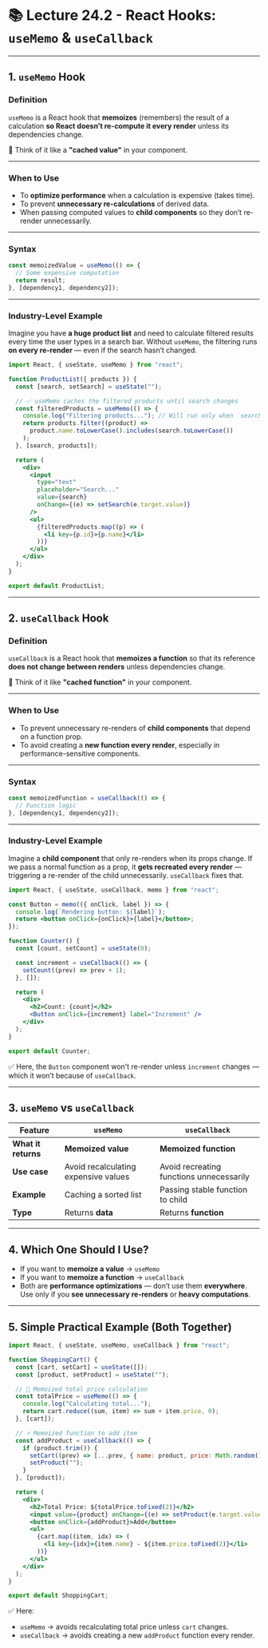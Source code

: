 # 📚 **Lecture 24.2 - React Hooks: `useMemo` & `useCallback`**

---

## **1. `useMemo` Hook**

### **Definition**

`useMemo` is a React hook that **memoizes** (remembers) the result of a calculation **so React doesn’t re-compute it every render** unless its dependencies change.

📌 Think of it like a **"cached value"** in your component.

---

### **When to Use**

* To **optimize performance** when a calculation is expensive (takes time).
* To prevent **unnecessary re-calculations** of derived data.
* When passing computed values to **child components** so they don’t re-render unnecessarily.

---

### **Syntax**

```jsx
const memoizedValue = useMemo(() => {
  // Some expensive computation
  return result;
}, [dependency1, dependency2]);
```

---

### **Industry-Level Example**

Imagine you have **a huge product list** and need to calculate filtered results every time the user types in a search bar.
Without `useMemo`, the filtering runs **on every re-render** — even if the search hasn’t changed.

```jsx
import React, { useState, useMemo } from "react";

function ProductList({ products }) {
  const [search, setSearch] = useState("");

  // ✅ useMemo caches the filtered products until search changes
  const filteredProducts = useMemo(() => {
    console.log("Filtering products..."); // Will run only when `search` changes
    return products.filter((product) =>
      product.name.toLowerCase().includes(search.toLowerCase())
    );
  }, [search, products]);

  return (
    <div>
      <input
        type="text"
        placeholder="Search..."
        value={search}
        onChange={(e) => setSearch(e.target.value)}
      />
      <ul>
        {filteredProducts.map((p) => (
          <li key={p.id}>{p.name}</li>
        ))}
      </ul>
    </div>
  );
}

export default ProductList;
```

---

## **2. `useCallback` Hook**

### **Definition**

`useCallback` is a React hook that **memoizes a function** so that its reference **does not change between renders** unless dependencies change.

📌 Think of it like **"cached function"** in your component.

---

### **When to Use**

* To prevent unnecessary re-renders of **child components** that depend on a function prop.
* To avoid creating a **new function every render**, especially in performance-sensitive components.

---

### **Syntax**

```jsx
const memoizedFunction = useCallback(() => {
  // Function logic
}, [dependency1, dependency2]);
```

---

### **Industry-Level Example**

Imagine a **child component** that only re-renders when its props change.
If we pass a normal function as a prop, it **gets recreated every render** — triggering a re-render of the child unnecessarily.
`useCallback` fixes that.

```jsx
import React, { useState, useCallback, memo } from "react";

const Button = memo(({ onClick, label }) => {
  console.log(`Rendering button: ${label}`);
  return <button onClick={onClick}>{label}</button>;
});

function Counter() {
  const [count, setCount] = useState(0);

  const increment = useCallback(() => {
    setCount((prev) => prev + 1);
  }, []);

  return (
    <div>
      <h2>Count: {count}</h2>
      <Button onClick={increment} label="Increment" />
    </div>
  );
}

export default Counter;
```

✅ Here, the `Button` component won’t re-render unless `increment` changes — which it won’t because of `useCallback`.

---

## **3. `useMemo` vs `useCallback`**

| Feature             | `useMemo`                            | `useCallback`                            |
| ------------------- | ------------------------------------ | ---------------------------------------- |
| **What it returns** | **Memoized value**                   | **Memoized function**                    |
| **Use case**        | Avoid recalculating expensive values | Avoid recreating functions unnecessarily |
| **Example**         | Caching a sorted list                | Passing stable function to child         |
| **Type**            | Returns **data**                     | Returns **function**                     |

---

## **4. Which One Should I Use?**

* If you want to **memoize a value** → `useMemo`
* If you want to **memoize a function** → `useCallback`
* Both are **performance optimizations** — don’t use them **everywhere**.
  Use only if you **see unnecessary re-renders** or **heavy computations**.

---

## **5. Simple Practical Example (Both Together)**

```jsx
import React, { useState, useMemo, useCallback } from "react";

function ShoppingCart() {
  const [cart, setCart] = useState([]);
  const [product, setProduct] = useState("");

  // 🧠 Memoized total price calculation
  const totalPrice = useMemo(() => {
    console.log("Calculating total...");
    return cart.reduce((sum, item) => sum + item.price, 0);
  }, [cart]);

  // ⚡ Memoized function to add item
  const addProduct = useCallback(() => {
    if (product.trim()) {
      setCart((prev) => [...prev, { name: product, price: Math.random() * 100 }]);
      setProduct("");
    }
  }, [product]);

  return (
    <div>
      <h2>Total Price: ${totalPrice.toFixed(2)}</h2>
      <input value={product} onChange={(e) => setProduct(e.target.value)} />
      <button onClick={addProduct}>Add</button>
      <ul>
        {cart.map((item, idx) => (
          <li key={idx}>{item.name} - ${item.price.toFixed(2)}</li>
        ))}
      </ul>
    </div>
  );
}

export default ShoppingCart;
```

✅ Here:

* `useMemo` → avoids recalculating total price unless `cart` changes.
* `useCallback` → avoids creating a new `addProduct` function every render.
